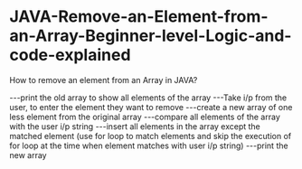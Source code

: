 # JAVA-Remove-an-Element-from-an-Array-Beginner-level-Logic-and-code-explained
How to remove an element from an Array in JAVA?

---print the old array to show all elements of the array
---Take i/p from the user, to enter the element they want to remove
---create a new array of one less element from the original array
---compare all elements of the array with the user i/p string
---insert all elements in the array except the matched element (use for loop to match elements and skip the execution of for loop
   at the time when element matches with user i/p string)
---print the new array
